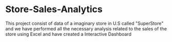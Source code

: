 # Store-Sales-Analytics
This project consist of data of a imaginary store in U.S called "SuperStore" and we have performed all the necessary analysis related to the sales of the store using Excel and have created a Interactive Dashboard
